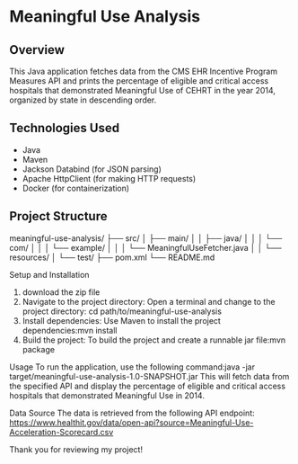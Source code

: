 # Meaningful Use Analysis

## Overview
This Java application fetches data from the CMS EHR Incentive Program Measures API and prints the percentage of eligible and critical access hospitals that demonstrated Meaningful Use of CEHRT in the year 2014, organized by state in descending order.

## Technologies Used
- Java
- Maven
- Jackson Databind (for JSON parsing)
- Apache HttpClient (for making HTTP requests)
- Docker (for containerization)

## Project Structure
meaningful-use-analysis/
├── src/
│   ├── main/
│   │   ├── java/
│   │   │   └── com/
│   │   │       └── example/
│   │   │           └── MeaningfulUseFetcher.java
│   │   └── resources/
│   └── test/
├── pom.xml
└── README.md


Setup and Installation
1. download the zip file
2. Navigate to the project directory: Open a terminal and change to the project directory: cd path/to/meaningful-use-analysis
3. Install dependencies: Use Maven to install the project dependencies:mvn install
4. Build the project: To build the project and create a runnable jar file:mvn package


Usage
To run the application, use the following command:java -jar target/meaningful-use-analysis-1.0-SNAPSHOT.jar
This will fetch data from the specified API and display the percentage of eligible and critical access hospitals that demonstrated Meaningful Use in 2014.

Data Source
The data is retrieved from the following API endpoint: https://www.healthit.gov/data/open-api?source=Meaningful-Use-Acceleration-Scorecard.csv


Thank you for reviewing my project!



